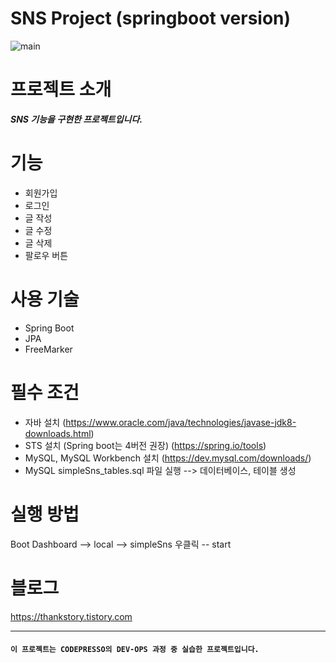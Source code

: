 # SNS Project (springboot version)
![main](https://user-images.githubusercontent.com/46583498/75926388-d25ec200-5ead-11ea-9f61-dbf89728f47a.png)

# 프로젝트 소개
  ***SNS 기능을 구현한 프로젝트입니다.***
  
# 기능
  - 회원가입 
  - 로그인
  - 글 작성
  - 글 수정
  - 글 삭제
  - 팔로우 버튼

# 사용 기술
  -  Spring Boot
  -  JPA
  -  FreeMarker
  
# 필수 조건 
 - 자바 설치 (https://www.oracle.com/java/technologies/javase-jdk8-downloads.html)
 - STS 설치 (Spring boot는 4버전 권장) (https://spring.io/tools)
 - MySQL, MySQL Workbench 설치 (https://dev.mysql.com/downloads/)
 - MySQL simpleSns_tables.sql 파일 실행 --> 데이터베이스, 테이블 생성
 
# 실행 방법
 Boot Dashboard --> local --> simpleSns 우클릭 -- start

# 블로그
 https://thankstory.tistory.com
 
---

#### ````이 프로젝트는 CODEPRESSO의 DEV-OPS 과정 중 실습한 프로젝트입니다.````